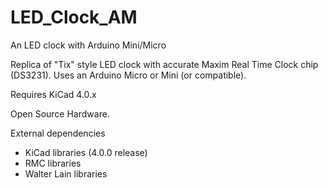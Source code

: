 # LED_Clock_AM
An LED clock with Arduino Mini/Micro

Replica of "Tix" style LED clock with accurate Maxim Real Time Clock chip (DS3231). Uses an Arduino Micro or Mini (or compatible).

Requires KiCad 4.0.x

Open Source Hardware.

External dependencies

- KiCad libraries (4.0.0 release)
- RMC libraries
- Walter Lain libraries

